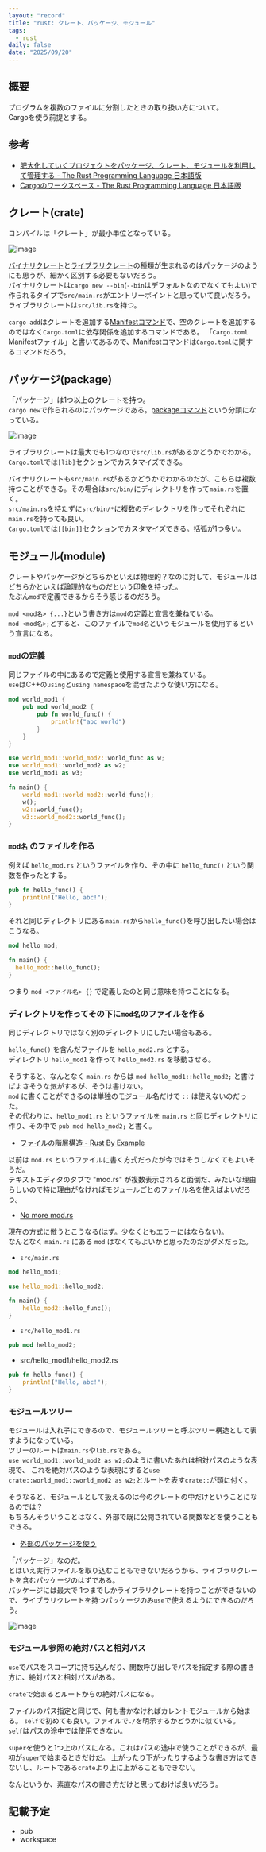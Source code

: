 ```yaml
---
layout: "record"
title: "rust: クレート、パッケージ、モジュール"
tags:
  - rust
daily: false
date: "2025/09/20"
---
```


## 概要

プログラムを複数のファイルに分割したときの取り扱い方について。  
Cargoを使う前提とする。

## 参考

* [肥大化していくプロジェクトをパッケージ、クレート、モジュールを利用して管理する - The Rust Programming Language 日本語版](https://doc.rust-jp.rs/book-ja/ch07-00-managing-growing-projects-with-packages-crates-and-modules.html)
* [Cargoのワークスペース - The Rust Programming Language 日本語版](https://doc.rust-jp.rs/book-ja/ch14-03-cargo-workspaces.html)

## クレート(crate)

コンパイルは「クレート」が最小単位となっている。

![image](images/crate.png)

[バイナリクレート](https://doc.rust-lang.org/cargo/reference/cargo-targets.html#binaries)と[ライブラリクレート](https://doc.rust-lang.org/cargo/reference/cargo-targets.html#library)の種類が生まれるのはパッケージのようにも思うが、細かく区別する必要もないだろう。  
バイナリクレートは`cargo new --bin`(`--bin`はデフォルトなのでなくてもよい)で作られるタイプで`src/main.rs`がエントリーポイントと思っていて良いだろう。  
ライブラリクレートは`src/lib.rs`を持つ。

`cargo add`はクレートを追加する[Manifestコマンド](https://doc.rust-lang.org/cargo/commands/cargo-add.html)で、空のクレートを追加するのではなく`Cargo.toml`に依存関係を追加するコマンドである。
「`Cargo.toml` Manifestファイル」と書いてあるので、Manifestコマンドは`Cargo.toml`に関するコマンドだろう。

## パッケージ(package)

「パッケージ」は1つ以上のクレートを持つ。  
`cargo new`で作られるのはパッケージである。[packageコマンド](https://doc.rust-lang.org/cargo/commands/package-commands.html)という分類になっている。

![image](images/package.png)

ライブラリクレートは最大でも1つなので`src/lib.rs`があるかどうかでわかる。  
`Cargo.toml`では`[lib]`セクションでカスタマイズできる。

バイナリクレートも`src/main.rs`があるかどうかでわかるのだが、こちらは複数持つことができる。その場合は`src/bin/`にディレクトリを作って`main.rs`を置く。  
`src/main.rs`を持たずに`src/bin/*`に複数のディレクトリを作ってそれぞれに`main.rs`を持っても良い。  
`Cargo.toml`では`[[bin]]`セクションでカスタマイズできる。括弧が1つ多い。

## モジュール(module)

クレートやパッケージがどちらかといえば物理的？なのに対して、モジュールはどちらかといえば論理的なものだという印象を持った。  
たぶん`mod`で定義できるからそう感じるのだろう。

`mod <mod名> {...}`という書き方は`mod`の定義と宣言を兼ねている。  
`mod <mod名>;`とすると、このファイルで`mod名`というモジュールを使用するという宣言になる。

### `mod`の定義

同じファイルの中にあるので定義と使用する宣言を兼ねている。  
`use`はC++の`using`と`using namespace`を混ぜたような使い方になる。

```rust
mod world_mod1 {
    pub mod world_mod2 {
        pub fn world_func() {
            println!("abc world")
        }
    }
}

use world_mod1::world_mod2::world_func as w;
use world_mod1::world_mod2 as w2;
use world_mod1 as w3;

fn main() {
    world_mod1::world_mod2::world_func();
    w();
    w2::world_func();
    w3::world_mod2::world_func();
}
```

### `mod名` のファイルを作る

例えば `hello_mod.rs` というファイルを作り、その中に `hello_func()` という関数を作ったとする。

```rust
pub fn hello_func() {
    println!("Hello, abc!");
}
```

それと同じディレクトリにある`main.rs`から`hello_func()`を呼び出したい場合はこうなる。

```rust
mod hello_mod;

fn main() {
  hello_mod::hello_func();
}
```

つまり `mod <ファイル名> {}` で定義したのと同じ意味を持つことになる。

### ディレクトリを作ってその下に`mod名`のファイルを作る

同じディレクトリではなく別のディレクトリにしたい場合もある。  

`hello_func()` を含んだファイルを `hello_mod2.rs` とする。  
ディレクトリ `hello_mod1` を作って `hello_mod2.rs` を移動させる。

そうすると、なんとなく `main.rs` からは `mod hello_mod1::hello_mod2;` と書けばよさそうな気がするが、そうは書けない。  
`mod` に書くことができるのは単独のモジュール名だけで `::` は使えないのだった。  
その代わりに、`hello_mod1.rs` というファイルを `main.rs` と同じディレクトリに作り、その中で `pub mod hello_mod2;` と書く。

* [ファイルの階層構造 - Rust By Example](https://doc.rust-lang.org/stable/rust-by-example/ja/mod/split.html)

以前は `mod.rs` というファイルに書く方式だったが今ではそうしなくてもよいそうだ。  
テキストエディタのタブで "mod.rs" が複数表示されると面倒だ、みたいな理由らしいので特に理由がなければモジュールごとのファイル名を使えばよいだろう。

* [No more mod.rs](https://doc.rust-lang.org/edition-guide/rust-2018/path-changes.html#no-more-modrs)

現在の方式に倣うとこうなる(はず。少なくともエラーにはならない)。  
なんとなく `main.rs` にある `mod` はなくてもよいかと思ったのだがダメだった。

* `src/main.rs`

```rust
mod hello_mod1;

use hello_mod1::hello_mod2;

fn main() {
    hello_mod2::hello_func();
}
```

* `src/hello_mod1.rs`

```rust
pub mod hello_mod2;
```

* src/hello_mod1/hello_mod2.rs

```rust
pub fn hello_func() {
    println!("Hello, abc!");
}
```

### モジュールツリー

モジュールは入れ子にできるので、モジュールツリーと呼ぶツリー構造として表すようになっている。  
ツリーのルートは`main.rs`や`lib.rs`である。  
`use world_mod1::world_mod2 as w2;`のように書いたあれは相対パスのような表現で、
これを絶対パスのような表現にすると`use crate::world_mod1::world_mod2 as w2;`とルートを表す`crate::`が頭に付く。

そうなると、モジュールとして扱えるのは今のクレートの中だけということになるのでは？  
もちろんそういうことはなく、外部で既に公開されている関数などを使うこともできる。

* [外部のパッケージを使う](https://doc.rust-jp.rs/book-ja/ch07-04-bringing-paths-into-scope-with-the-use-keyword.html#%E5%A4%96%E9%83%A8%E3%81%AE%E3%83%91%E3%83%83%E3%82%B1%E3%83%BC%E3%82%B8%E3%82%92%E4%BD%BF%E3%81%86)

「パッケージ」なのだ。  
とはいえ実行ファイルを取り込むこともできないだろうから、ライブラリクレートを含むパッケージのはずである。  
パッケージには最大で 1つまでしかライブラリクレートを持つことができないので、ライブラリクレートを持つパッケージのみ`use`で使えるようにできるのだろう。

![image](images/call-external-package.png)

### モジュール参照の絶対パスと相対パス

`use`でパスをスコープに持ち込んだり、関数呼び出しでパスを指定する際の書き方に、絶対パスと相対パスがある。

`crate`で始まるとルートからの絶対パスになる。

ファイルのパス指定と同じで、何も書かなければカレントモジュールから始まる。
`self`で初めても良い。ファイルで`./`を明示するかどうかに似ている。  
`self`はパスの途中では使用できない。

`super`を使うと1つ上のパスになる。これはパスの途中で使うことができるが、最初が`super`で始まるときだけだ。
上がったり下がったりするような書き方はできないし、ルートである`crate`より上に上がることもできない。

なんというか、素直なパスの書き方だけと思っておけば良いだろう。

## 記載予定

* pub
* workspace
